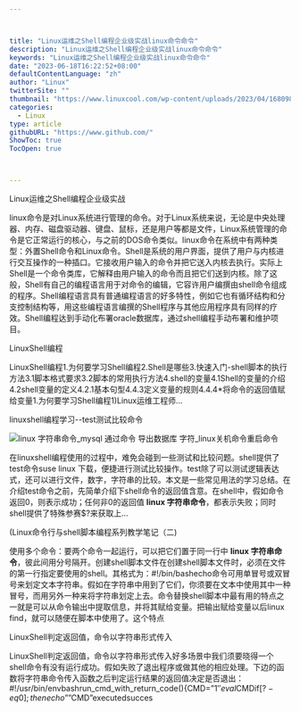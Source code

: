 ```yaml
---



title: "Linux运维之Shell编程企业级实战linux命令命令"
description: "Linux运维之Shell编程企业级实战linux命令命令"
keywords: "Linux运维之Shell编程企业级实战linux命令命令"
date: "2023-06-18T16:22:52+08:00"
defaultContentLanguage: "zh"
author: "Linux"
twitterSite: ""
thumbnail: "https://www.linuxcool.com/wp-content/uploads/2023/04/1680984075746_1.png"
categories:
  - Linux
type: article
githubURL: "https://www.github.com/"
ShowToc: true
TocOpen: true



---
```


Linux运维之Shell编程企业级实战

linux命令是对Linux系统进行管理的命令。对于Linux系统来说，无论是中央处理器、内存、磁盘驱动器、键盘、鼠标，还是用户等都是文件，Linux系统管理的命令是它正常运行的核心，与之前的DOS命令类似。linux命令在系统中有两种类型：外置Shell命令和Linux命令。Shell是系统的用户界面，提供了用户与内核进行交互操作的一种插口。它接收用户输入的命令并把它送入内核去执行。实际上Shell是一个命令类库，它解释由用户输入的命令而且把它们送到内核。除了这般，Shell有自己的编程语言用于对命令的编辑，它容许用户编撰由shell命令组成的程序。Shell编程语言具有普通编程语言的好多特性，例如它也有循环结构和分支控制结构等，用这些编程语言编撰的Shell程序与其他应用程序具有同样的疗效。Shell编程达到手动化布署oracle数据库，通过shell编程手动布署和维护项目。

LinuxShell编程

LinuxShell编程1.为何要学习Shell编程2.Shell是哪些3.快速入门-shell脚本的执行方法3.1脚本格式要求3.2脚本的常用执行方法4.shell的变量4.1Shell的变量的介绍4.2shell变量的定义4.2.1基本句型4.4.3定义变量的规则4.4.4*将命令的返回值赋给变量1.为何要学习Shell编程1)Linux运维工程师…

linuxshell编程学习--test测试比较命令

![linux 字符串命令_mysql 通过命令 导出数据库 字符_linux关机命令重启命令](https://www.linuxcool.com/wp-content/uploads/2023/04/1680984075746_1.png)

在linuxshell编程使用的过程中，难免会碰到一些测试和比较问题。shell提供了test命令suse linux 下载，便捷进行测试比较操作。test除了可以测试逻辑表达式，还可以进行文件，数字，字符串的比较。本文是一些常见用法的学习总结。在介绍test命令之前，先简单介绍下shell命令的返回值含意。在shell中，假如命令返回0，则表示成功；任何非0的返回值 **linux 字符串命令**，都表示失败；同时shell提供了特殊参赛$?来获取上…

(Linux命令行与shell脚本编程系列教学笔记（二) 

使用多个命令：要两个命令一起运行，可以把它们置于同一行中 **linux 字符串命令**，彼此间用分号隔开。创建shell脚本文件在创建shell脚本文件时，必须在文件的第一行指定要使用的shell。其格式为：#!/bin/bashecho命令可用单冒号或双冒号来划定文本字符串。假如在字符串中用到了它们，你须要在文本中使用其中一种冒号，而用另外一种来将字符串划定上去。命令替换shell脚本中最有用的特点之一就是可以从命令输出中提取信息，并将其赋给变量。把输出赋给变量以后linux find，就可以随便在脚本中使用了。这个特点

LinuxShell判定返回值，命令以字符串形式传入

LinuxShell判定返回值，命令以字符串形式传入好多场景中我们须要晓得一个shell命令有没有运行成功。假如失败了退出程序或做其他的相应处理。下边的函数将字符串命令传入函数之后判定运行结果的返回值决定是否退出：#!/usr/bin/envbashrun_cmd_with_return_code(){CMD=”$1″eval$CMDif[$?-eq0];thenecho””$CMD”executedsucces